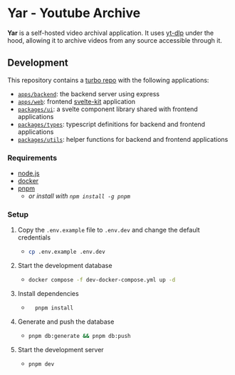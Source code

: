 # Yar - Youtube Archive

**Yar** is a self-hosted video archival application. It uses [yt-dlp](https://github.com/yt-dlp/yt-dlp) under the hood, allowing it to archive videos from any source accessible through it.

## Development

This repository contains a [turbo repo](https://turbo.build/repo) with the following applications:

-   [`apps/backend`](./apps/backend): the backend server using express
-   [`apps/web`](./apps/web): frontend [svelte-kit](https://kit.svelte.dev/) application
-   [`packages/ui`](./packages/ui): a svelte component library shared with frontend applications
-   [`packages/types`](./packages/types): typescript definitions for backend and frontend applications
-   [`packages/utils`](./packages/utils): helper functions for backend and frontend applications

### Requirements

-   [node.js](https://nodejs.org/en/)
-   [docker](https://www.docker.com/)
-   [pnpm](https://pnpm.io/)
    -   _or install with `npm install -g pnpm`_

### Setup

1. Copy the `.env.example` file to `.env.dev` and change the default credentials

    - ```bash
      cp .env.example .env.dev
      ```

2. Start the development database

    - ```bash
      docker compose -f dev-docker-compose.yml up -d
      ```

3. Install dependencies

    - ```bash
        pnpm install
      ```

4. Generate and push the database

    - ```bash
      pnpm db:generate && pnpm db:push
      ```

5. Start the development server

    - ```bash
      pnpm dev
      ```
